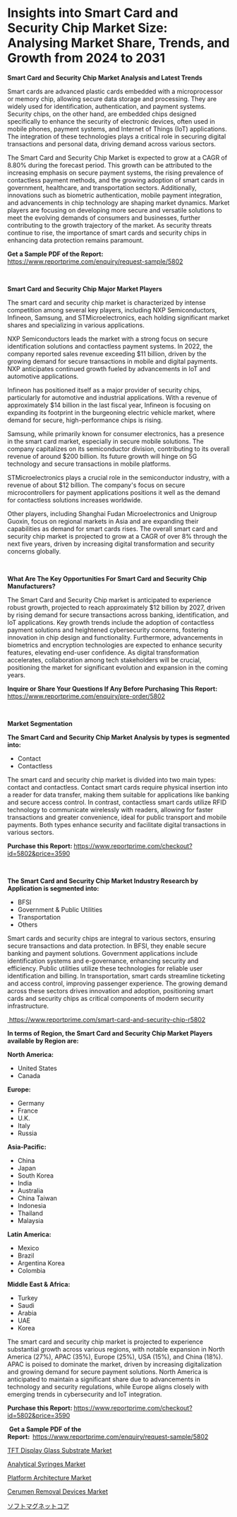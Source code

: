 <p><h1>Insights into Smart Card and Security Chip Market Size: Analysing Market Share, Trends, and Growth from 2024 to 2031</h1></p><p><strong>Smart Card and Security Chip Market Analysis and Latest Trends</strong></p>
<p><p>Smart cards are advanced plastic cards embedded with a microprocessor or memory chip, allowing secure data storage and processing. They are widely used for identification, authentication, and payment systems. Security chips, on the other hand, are embedded chips designed specifically to enhance the security of electronic devices, often used in mobile phones, payment systems, and Internet of Things (IoT) applications. The integration of these technologies plays a critical role in securing digital transactions and personal data, driving demand across various sectors.</p><p>The Smart Card and Security Chip Market is expected to grow at a CAGR of 8.80% during the forecast period. This growth can be attributed to the increasing emphasis on secure payment systems, the rising prevalence of contactless payment methods, and the growing adoption of smart cards in government, healthcare, and transportation sectors. Additionally, innovations such as biometric authentication, mobile payment integration, and advancements in chip technology are shaping market dynamics. Market players are focusing on developing more secure and versatile solutions to meet the evolving demands of consumers and businesses, further contributing to the growth trajectory of the market. As security threats continue to rise, the importance of smart cards and security chips in enhancing data protection remains paramount.</p></p>
<p><strong>Get a Sample PDF of the Report:&nbsp;</strong> <a href="https://www.reportprime.com/enquiry/request-sample/5802">https://www.reportprime.com/enquiry/request-sample/5802</a></p>
<p>&nbsp;</p>
<p><strong>Smart Card and Security Chip Major Market Players</strong></p>
<p><p>The smart card and security chip market is characterized by intense competition among several key players, including NXP Semiconductors, Infineon, Samsung, and STMicroelectronics, each holding significant market shares and specializing in various applications.</p><p>NXP Semiconductors leads the market with a strong focus on secure identification solutions and contactless payment systems. In 2022, the company reported sales revenue exceeding $11 billion, driven by the growing demand for secure transactions in mobile and digital payments. NXP anticipates continued growth fueled by advancements in IoT and automotive applications.</p><p>Infineon has positioned itself as a major provider of security chips, particularly for automotive and industrial applications. With a revenue of approximately $14 billion in the last fiscal year, Infineon is focusing on expanding its footprint in the burgeoning electric vehicle market, where demand for secure, high-performance chips is rising.</p><p>Samsung, while primarily known for consumer electronics, has a presence in the smart card market, especially in secure mobile solutions. The company capitalizes on its semiconductor division, contributing to its overall revenue of around $200 billion. Its future growth will hinge on 5G technology and secure transactions in mobile platforms.</p><p>STMicroelectronics plays a crucial role in the semiconductor industry, with a revenue of about $12 billion. The company's focus on secure microcontrollers for payment applications positions it well as the demand for contactless solutions increases worldwide.</p><p>Other players, including Shanghai Fudan Microelectronics and Unigroup Guoxin, focus on regional markets in Asia and are expanding their capabilities as demand for smart cards rises. The overall smart card and security chip market is projected to grow at a CAGR of over 8% through the next five years, driven by increasing digital transformation and security concerns globally.</p></p>
<p>&nbsp;</p>
<p><strong>What Are The Key Opportunities For Smart Card and Security Chip Manufacturers?</strong></p>
<p><p>The Smart Card and Security Chip market is anticipated to experience robust growth, projected to reach approximately $12 billion by 2027, driven by rising demand for secure transactions across banking, identification, and IoT applications. Key growth trends include the adoption of contactless payment solutions and heightened cybersecurity concerns, fostering innovation in chip design and functionality. Furthermore, advancements in biometrics and encryption technologies are expected to enhance security features, elevating end-user confidence. As digital transformation accelerates, collaboration among tech stakeholders will be crucial, positioning the market for significant evolution and expansion in the coming years.</p></p>
<p><strong>Inquire or Share Your Questions If Any Before Purchasing This Report:</strong> <a href="https://www.reportprime.com/enquiry/pre-order/5802">https://www.reportprime.com/enquiry/pre-order/5802</a></p>
<p>&nbsp;</p>
<p><strong>Market Segmentation</strong></p>
<p><strong>The Smart Card and Security Chip Market Analysis by types is segmented into:</strong></p>
<p><ul><li>Contact</li><li>Contactless</li></ul></p>
<p><p>The smart card and security chip market is divided into two main types: contact and contactless. Contact smart cards require physical insertion into a reader for data transfer, making them suitable for applications like banking and secure access control. In contrast, contactless smart cards utilize RFID technology to communicate wirelessly with readers, allowing for faster transactions and greater convenience, ideal for public transport and mobile payments. Both types enhance security and facilitate digital transactions in various sectors.</p></p>
<p><strong>Purchase this Report:&nbsp;</strong><a href="https://www.reportprime.com/checkout?id=5802&price=3590">https://www.reportprime.com/checkout?id=5802&price=3590</a></p>
<p>&nbsp;</p>
<p><strong>The Smart Card and Security Chip Market Industry Research by Application is segmented into:</strong></p>
<p><ul><li>BFSI</li><li>Government & Public Utilities</li><li>Transportation</li><li>Others</li></ul></p>
<p><p>Smart cards and security chips are integral to various sectors, ensuring secure transactions and data protection. In BFSI, they enable secure banking and payment solutions. Government applications include identification systems and e-governance, enhancing security and efficiency. Public utilities utilize these technologies for reliable user identification and billing. In transportation, smart cards streamline ticketing and access control, improving passenger experience. The growing demand across these sectors drives innovation and adoption, positioning smart cards and security chips as critical components of modern security infrastructure.</p></p>
<p><a href="https://www.reportprime.com/smart-card-and-security-chip-r5802">&nbsp;https://www.reportprime.com/smart-card-and-security-chip-r5802</a></p>
<p><strong>In terms of Region, the Smart Card and Security Chip Market Players available by Region are:</strong></p>
<p>
    <p> <strong> North America: </strong>
        <ul>
            <li>United States</li>
            <li>Canada</li>
        </ul>
        </p> 
    <p> <strong> Europe: </strong>
        <ul>
            <li>Germany</li>
            <li>France</li>
            <li>U.K.</li>
            <li>Italy</li>
            <li>Russia</li>
        </ul>
        </p> 
    <p> <strong> Asia-Pacific: </strong>
        <ul>
            <li>China</li>
            <li>Japan</li>
            <li>South Korea</li>
            <li>India</li>
            <li>Australia</li>
            <li>China Taiwan</li>
            <li>Indonesia</li>
            <li>Thailand</li>
            <li>Malaysia</li>
        </ul>
        </p> 
    <p> <strong> Latin America: </strong>
        <ul>
            <li>Mexico</li>
            <li>Brazil</li>
            <li>Argentina Korea</li>
            <li>Colombia</li>
        </ul>
        </p> 
    <p> <strong> Middle East & Africa: </strong>
        <ul>
            <li>Turkey</li>
            <li>Saudi</li>
            <li>Arabia</li>
            <li>UAE</li>
            <li>Korea</li>
        </ul>
    </p>
    </p>
<p><p>The smart card and security chip market is projected to experience substantial growth across various regions, with notable expansion in North America (27%), APAC (35%), Europe (25%), USA (15%), and China (18%). APAC is poised to dominate the market, driven by increasing digitalization and growing demand for secure payment solutions. North America is anticipated to maintain a significant share due to advancements in technology and security regulations, while Europe aligns closely with emerging trends in cybersecurity and IoT integration.</p></p>
<p><strong>Purchase this Report: </strong><a href="https://www.reportprime.com/checkout?id=5802&price=3590">https://www.reportprime.com/checkout?id=5802&price=3590</a></p>
<p>&nbsp;<strong>Get a Sample PDF of the Report:&nbsp;&nbsp;</strong><a href="https://www.reportprime.com/enquiry/request-sample/5802">https://www.reportprime.com/enquiry/request-sample/5802</a></p>
<p><strong></strong></p>
<p><p><a href="https://medium.com/@claire.robertson78798456/tft-display-glass-substrate-market-growth-outlook-from-2024-to-2031-and-it-is-projecting-at-6-9-7b2bfd95957d">TFT Display Glass Substrate Market</a></p><p><a href="https://issuu.com/reportprime-2/docs/analytical-syringes-market-size-203_dc0bb46c6b2d4c">Analytical Syringes Market</a></p><p><a href="https://www.linkedin.com/pulse/platform-architecture-market-size-segmentation-trends-growth-h6ujc?trackingId=w43E8ouaTA%2BH8hq34j43Cg%3D%3D">Platform Architecture Market</a></p><p><a href="https://issuu.com/reportprime-2/docs/cerumen-removal-devices-market-size_51c89bfce90b23">Cerumen Removal Devices Market</a></p><p><a href="https://medium.com/@bproschd5/%E8%A3%BD%E5%93%81%E3%82%BF%E3%82%A4%E3%83%97-%E3%83%95%E3%82%A7%E3%83%A9%E3%82%A4%E3%83%88%E3%82%B3%E3%82%A2-%E3%83%91%E3%82%A6%E3%83%80%E3%83%BC%E3%82%B3%E3%82%A2-%E3%82%A2%E3%83%A2%E3%83%AB%E3%83%95%E3%82%A1%E3%82%B9%E3%82%B3%E3%82%A2-%E3%82%A8%E3%83%B3%E3%83%89%E3%83%A6%E3%83%BC%E3%82%B9-smps-%E3%83%91%E3%83%AF%E3%83%BC%E3%82%A4%E3%83%B3%E3%83%80%E3%82%AF%E3%82%BF-%E3%83%88%E3%83%A9%E3%83%B3%E3%82%B9%E3%83%95%E3%82%A9%E3%83%BC%E3%83%9E%E3%83%BC-%E3%82%A4%E3%83%B3%E3%83%90%E3%83%BC%E3%82%BF%E3%83%BC-%E3%81%9D%E3%81%AE%E4%BB%96-%E3%81%8A%E3%82%88%E3%81%B3%E5%9C%B0%E5%9F%9F%E3%81%AB%E3%82%88%E3%82%8B%E3%82%BD%E3%83%95%E3%83%88%E7%A3%81%E6%80%A7%E3%82%B3%E3%82%A2%E5%B8%82%E5%A0%B4%E3%83%AC%E3%83%9D%E3%83%BC%E3%83%882024%E5%B9%B4-cc308bb4d5f4">ソフトマグネットコア</a></p></p>
